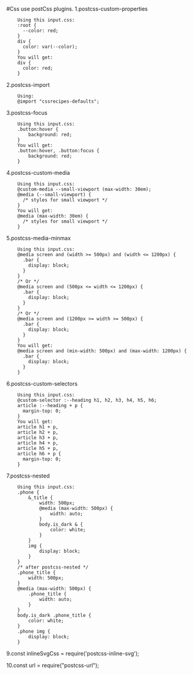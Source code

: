 #Css use postCss plugins.
1.postcss-custom-properties

        Using this input.css:
        :root {
          --color: red;
        }
        div {
          color: var(--color);
        }
        You will get:
        div {
          color: red;
        }
2.postcss-import

        Using:
        @import "cssrecipes-defaults";
3.postcss-focus

        Using this input.css:
        .button:hover {
            background: red;
        }
        You will get:
        .button:hover, .button:focus {
            background: red;
        }
        
4.postcss-custom-media

        Using this input.css:
        @custom-media --small-viewport (max-width: 30em);
        @media (--small-viewport) {
          /* styles for small viewport */
        }
        You will get:
        @media (max-width: 30em) {
          /* styles for small viewport */
        }
5.postcss-media-minmax

        Using this input.css:
        @media screen and (width >= 500px) and (width <= 1200px) {
          .bar {
            display: block;
          }
        }
        /* Or */
        @media screen and (500px <= width <= 1200px) {
          .bar {
            display: block;
          }
        }
        /* Or */
        @media screen and (1200px >= width >= 500px) {
          .bar {
            display: block;
          }
        }
        You will get:
        @media screen and (min-width: 500px) and (max-width: 1200px) {
          .bar {
            display: block;
          }
        }
6.postcss-custom-selectors

        Using this input.css:
        @custom-selector :--heading h1, h2, h3, h4, h5, h6;
        article :--heading + p {
          margin-top: 0;
        }
        You will get:
        article h1 + p,
        article h2 + p,
        article h3 + p,
        article h4 + p,
        article h5 + p,
        article h6 + p {
          margin-top: 0;
        }
7.postcss-nested

        Using this input.css:
        .phone {
            &_title {
                width: 500px;
                @media (max-width: 500px) {
                    width: auto;
                }
                body.is_dark & {
                    color: white;
                }
            }
            img {
                display: block;
            }
        }
        /* after postcss-nested */
        .phone_title {
            width: 500px;
        }
        @media (max-width: 500px) {
            .phone_title {
                width: auto;
            }
        }
        body.is_dark .phone_title {
            color: white;
        }
        .phone img {
            display: block;
        }
9.const inlineSvgCss = require('postcss-inline-svg');

10.const url = require("postcss-url");